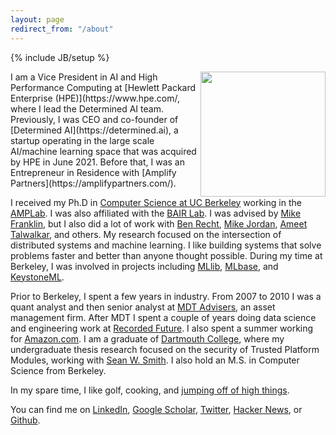 ```yaml
---
layout: page
redirect_from: "/about"
---
```

{% include JB/setup %}

<img src="{{ BASE_PATH}}assets/me.png" align="right" width="200" height="200">
I am a Vice President in AI and High Performance Computing at [Hewlett Packard Enterprise (HPE)](https://www.hpe.com/, where I lead the Determined AI team. Previously, I was CEO and co-founder of [Determined AI](https://determined.ai), a startup operating in the large scale AI/machine learning space that was acquired by HPE in June 2021. Before that, I was an Entrepreneur in Residence with [Amplify Partners](https://amplifypartners.com/).

I received my Ph.D in [Computer Science at UC Berkeley](http://cs.berkeley.edu/) working in the [AMPLab](https://amplab.cs.berkeley.edu). I was also affiliated with the [BAIR Lab](https://bair.berkeley.edu/). I was advised by [Mike Franklin](https://www.cs.berkeley.edu/~franklin/), but I also did a lot of work with [Ben Recht](https://people.eecs.berkeley.edu/~brecht/), [Mike Jordan](https://people.eecs.berkeley.edu/~jordan/), [Ameet Talwalkar](https://web.cs.ucla.edu/~ameet/), and others. My research focused on the intersection of distributed systems and machine learning. I like building systems that solve problems faster and better than anyone thought possible. During my time at Berkeley, I was involved in projects including [MLlib](https://spark.apache.org/mllib/), [MLbase](http://www.mlbase.org/), and [KeystoneML](https://keystone-ml.org/).

Prior to Berkeley, I spent a few years in industry. From 2007 to 2010 I was a quant analyst and then senior analyst at [MDT Advisers](https://www.mdtadvisers.com), an asset management firm. After MDT I spent a couple of years doing data science and engineering work at [Recorded Future](https://www.recordedfuture.com). I also spent a summer working for [Amazon.com](https://www.amazon.com/). I am a graduate of [Dartmouth College](https://www.dartmouth.edu/), where my undergraduate thesis research focused on the security of Trusted Platform Modules, working with [Sean W. Smith](https://cs.dartmouth.edu/~sws/). I also hold an M.S. in Computer Science from Berkeley.

In my spare time, I like golf, cooking, and [jumping off of high things](https://www.dartmouthsports.com/ViewArticle.dbml?DB_OEM_ID=11600&ATCLID=683330).

You can find me on [LinkedIn](https://www.linkedin.com/in/ersparks/), [Google Scholar](https://scholar.google.com/citations?user=Hs3AnAkAAAAJ), [Twitter](https://twitter.com/evanrsparks), [Hacker News](https://news.ycombinator.com/user?id=etrain), or [Github](https://github.com/etrain/).
